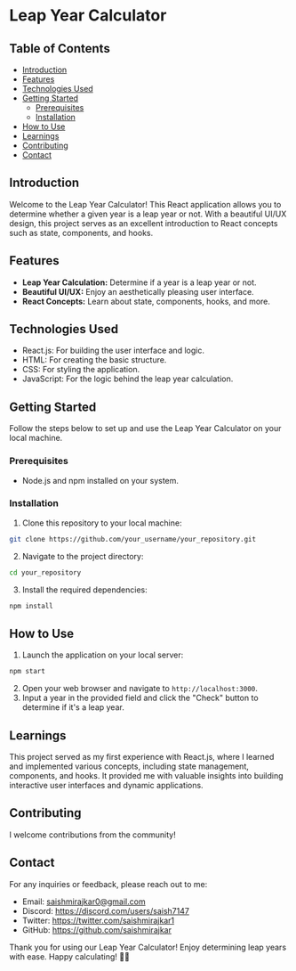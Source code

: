 # Leap Year Calculator


## Table of Contents

- [Introduction](#introduction)
- [Features](#features)
- [Technologies Used](#technologies-used)
- [Getting Started](#getting-started)
  - [Prerequisites](#prerequisites)
  - [Installation](#installation)
- [How to Use](#how-to-use)
- [Learnings](#learnings)
- [Contributing](#contributing)
- [Contact](#contact)

## Introduction

Welcome to the Leap Year Calculator! This React application allows you to determine whether a given year is a leap year or not. With a beautiful UI/UX design, this project serves as an excellent introduction to React concepts such as state, components, and hooks.

## Features

- **Leap Year Calculation:** Determine if a year is a leap year or not.
- **Beautiful UI/UX:** Enjoy an aesthetically pleasing user interface.
- **React Concepts:** Learn about state, components, hooks, and more.

## Technologies Used

- React.js: For building the user interface and logic.
- HTML: For creating the basic structure.
- CSS: For styling the application.
- JavaScript: For the logic behind the leap year calculation.

## Getting Started

Follow the steps below to set up and use the Leap Year Calculator on your local machine.

### Prerequisites

- Node.js and npm installed on your system.

### Installation

1. Clone this repository to your local machine:

```bash
git clone https://github.com/your_username/your_repository.git
```

2. Navigate to the project directory:

```bash
cd your_repository
```

3. Install the required dependencies:

```bash
npm install
```

## How to Use

1. Launch the application on your local server:

```bash
npm start
```

2. Open your web browser and navigate to `http://localhost:3000`.
3. Input a year in the provided field and click the "Check" button to determine if it's a leap year.

## Learnings

This project served as my first experience with React.js, where I learned and implemented various concepts, including state management, components, and hooks. It provided me with valuable insights into building interactive user interfaces and dynamic applications.

## Contributing

I welcome contributions from the community! 

## Contact

For any inquiries or feedback, please reach out to me:

- Email: saishmirajkar0@gmail.com
- Discord: https://discord.com/users/saish7147 
- Twitter: https://twitter.com/saishmirajkar1
- GitHub: https://github.com/saishmirajkar

Thank you for using our Leap Year Calculator! Enjoy determining leap years with ease. Happy calculating! 📅🚀
